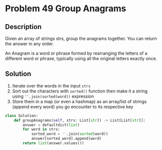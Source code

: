 # Problem 49 Group Anagrams

## Description

Given an array of strings strs, group the anagrams together. You can return the answer in any order.

An Anagram is a word or phrase formed by rearranging the letters of a different word or phrase, typically using all the original letters exactly once.

## Solution
1. Iterate over the words in the input `strs`
2. Sort out the characters with `sorted()` function then make it a string using `''.join(sorted(word))` expression
3. Store them in a map (or even a hashmap) as an array/list of strings (append every word) you go encounter to its respective key

``` python
class Solution:
    def groupAnagrams(self, strs: List[str]) -> List[List[str]]:
        answer = defaultdict(list)
        for word in strs:
            sorted_word = ''.join(sorted(word))
            answer[sorted_word].append(word)
        return list(answer.values())
```